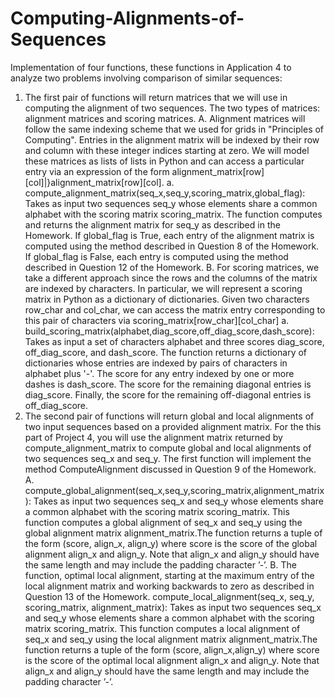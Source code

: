 # Computing-Alignments-of-Sequences
Implementation of four functions,   these functions in Application 4 to analyze two problems involving comparison of similar sequences: 
1.  The first pair of functions will return matrices that we will use in computing the alignment of two sequences. The two types of matrices: alignment matrices and scoring matrices. 
     A.  Alignment matrices will follow the same indexing scheme that we used for grids in "Principles of Computing". Entries in the alignment matrix will be indexed by their row and column with these integer indices starting at zero. We will model these matrices as lists of lists in Python and can access a particular entry via an expression of the form alignment_matrix[row][col]|}alignment_matrix[row][col]. 
          a.  compute_alignment_matrix(seq_x,seq_y,scoring_matrix,global_flag): Takes as input two sequences seq_y whose elements share a common alphabet with the scoring matrix scoring_matrix. The function computes and returns the alignment matrix for seq_y as described in the Homework. If global_flag is True, each entry of the alignment matrix is computed using the method described in Question 8 of the Homework. If global_flag is False, each entry is computed using the method described in Question 12 of the Homework.
     B.  For scoring matrices, we take a different approach since the rows and the columns of the matrix are indexed by characters. In particular, we will represent a scoring matrix in Python as a dictionary of dictionaries. Given two characters row_char and col_char, we can access the matrix entry corresponding to this pair of characters via scoring_matrix[row_char][col_char]
            a.  build_scoring_matrix(alphabet,diag_score,off_diag_score,dash_score): Takes as input a set of characters alphabet and three scores diag_score, off_diag_score, and dash_score. The function returns a dictionary of dictionaries whose entries are indexed by pairs of characters in alphabet plus '-'. The score for any entry indexed by one or more dashes is dash_score. The score for the remaining diagonal entries is diag_score. Finally, the score for the remaining off-diagonal entries is off_diag_score.
2.  The second pair of functions will return global and local alignments of two input sequences based on a provided alignment matrix.  For the this part of Project 4, you will use the alignment matrix returned by compute_alignment_matrix to compute global and local alignments of two sequences seq_x and seq_y. The first function will implement the method ComputeAlignment discussed in Question 9 of the Homework.
     A.  compute_global_alignment(seq_x,seq_y,scoring_matrix,alignment_matrix): Takes as input two sequences seq_x and seq_y whose elements share a common alphabet with the scoring matrix scoring_matrix. This function computes a global alignment of seq_x and seq_y using the global alignment matrix alignment_matrix.The function returns a tuple of the form (score, align_x, align_y) where score is the score of the global alignment align_x and align_y. Note that align_x and align_y should have the same length and may include the padding character  ’-’.
     B.  The function, optimal local alignment, starting at the maximum entry of the local alignment matrix and working backwards to zero as described in Question 13 of the Homework.  compute_local_alignment(seq_x, seq_y, scoring_matrix, alignment_matrix): Takes as input two sequences seq_x and seq_y whose elements share a common alphabet with the scoring matrix scoring_matrix. This function computes a local alignment of seq_x and seq_y using the local alignment matrix alignment_matrix.The function returns a tuple of the form (score, align_x,align_y) where score is the score of the optimal local alignment align_x and align_y. Note that align_x and align_y should have the same length and may include the padding character ’-’.

